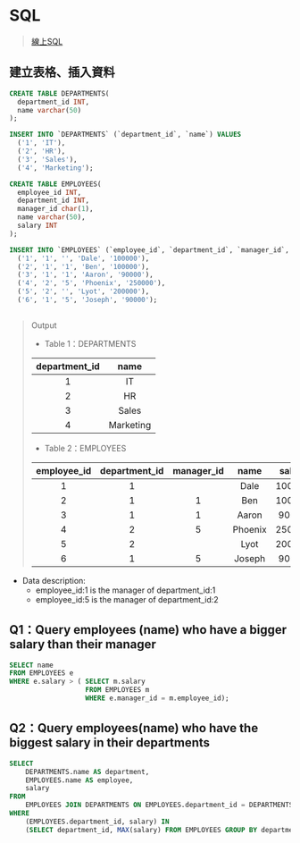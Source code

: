 # SQL
> [線上SQL](http://sqlfiddle.com/)

## 建立表格、插入資料

```SQL
CREATE TABLE DEPARTMENTS(
  department_id INT,
  name varchar(50)
);

INSERT INTO `DEPARTMENTS` (`department_id`, `name`) VALUES
  ('1', 'IT'),
  ('2', 'HR'),
  ('3', 'Sales'),
  ('4', 'Marketing');

CREATE TABLE EMPLOYEES(
  employee_id INT,
  department_id INT,
  manager_id char(1),
  name varchar(50),
  salary INT
);

INSERT INTO `EMPLOYEES` (`employee_id`, `department_id`, `manager_id`, `name`, `salary`) VALUES
  ('1', '1', '', 'Dale', '100000'),
  ('2', '1', '1', 'Ben', '100000'),
  ('3', '1', '1', 'Aaron', '90000'),
  ('4', '2', '5', 'Phoenix', '250000'),
  ('5', '2', '', 'Lyot', '200000'),
  ('6', '1', '5', 'Joseph', '90000');
  
```

> Output
> - Table 1：DEPARTMENTS
> 
>  |department_id|name|
>  |:----:|:----:|
>  |1|IT|
>  |2|HR|
>  |3|Sales|
>  |4|Marketing|
> 
> - Table 2：EMPLOYEES
> 
>  |employee_id|department_id|manager_id|name|salary|
>  |:----:|:----:|:----:|:----:|:----:|
>  |1|1||Dale|100000|
>  |2|1|1|Ben|100000|
>  |3|1|1|Aaron|90000|
>  |4|2|5|Phoenix|250000|
>  |5|2||Lyot|200000|
>  |6|1|5|Joseph|90000|

- Data description: 
    - employee_id:1 is the manager of department_id:1
    - employee_id:5 is the manager of department_id:2

## Q1：Query employees (name) who have a bigger salary than their manager
```SQL
SELECT name
FROM EMPLOYEES e
WHERE e.salary > ( SELECT m.salary 
                   FROM EMPLOYEES m 
                   WHERE e.manager_id = m.employee_id);
```
## Q2：Query employees(name) who have the biggest salary in their departments
```SQL
SELECT
    DEPARTMENTS.name AS department,
    EMPLOYEES.name AS employee,
    salary
FROM
    EMPLOYEES JOIN DEPARTMENTS ON EMPLOYEES.department_id = DEPARTMENTS.department_id
WHERE
    (EMPLOYEES.department_id, salary) IN
    (SELECT department_id, MAX(salary) FROM EMPLOYEES GROUP BY department_id)

```

